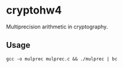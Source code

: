 # cryptohw4
Multiprecision arithmetic in cryptography.

## Usage

```
gcc -o mulprec mulprec.c && ./mulprec | bc
```